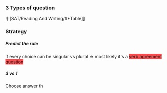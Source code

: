 ### 3 Types of question
![![SAT/Reading And Writing/#*Table]]

### Strategy
##### Predict the rule
if every choice can be singular vs plural => most likely it's a <span style="background:#ff4d4f">verb agreement question</span>
##### 3 vs 1
Choose answer th
